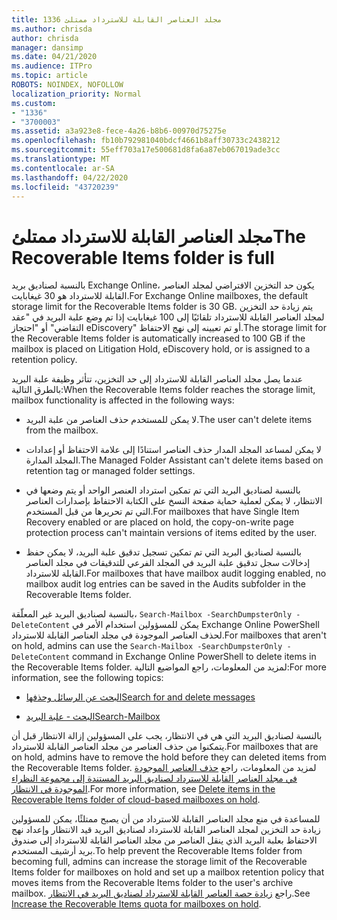 ```yaml
---
title: 1336 مجلد العناصر القابلة للاسترداد ممتلئ
ms.author: chrisda
author: chrisda
manager: dansimp
ms.date: 04/21/2020
ms.audience: ITPro
ms.topic: article
ROBOTS: NOINDEX, NOFOLLOW
localization_priority: Normal
ms.custom:
- "1336"
- "3700003"
ms.assetid: a3a923e8-fece-4a26-b8b6-00970d75275e
ms.openlocfilehash: fb10b792981040bdcf4661b8aff30733c2438212
ms.sourcegitcommit: 55eff703a17e500681d8fa6a87eb067019ade3cc
ms.translationtype: MT
ms.contentlocale: ar-SA
ms.lasthandoff: 04/22/2020
ms.locfileid: "43720239"
---
```

# <a name="the-recoverable-items-folder-is-full"></a><span data-ttu-id="bfebe-102">مجلد العناصر القابلة للاسترداد ممتلئ</span><span class="sxs-lookup"><span data-stu-id="bfebe-102">The Recoverable Items folder is full</span></span>

<span data-ttu-id="bfebe-103">بالنسبة لصناديق بريد Exchange Online، يكون حد التخزين الافتراضي لمجلد العناصر القابلة للاسترداد هو 30 غيغابايت.</span><span class="sxs-lookup"><span data-stu-id="bfebe-103">For Exchange Online mailboxes, the default storage limit for the Recoverable Items folder is 30 GB.</span></span> <span data-ttu-id="bfebe-104">يتم زيادة حد التخزين لمجلد العناصر القابلة للاسترداد تلقائيًا إلى 100 غيغابايت إذا تم وضع علبة البريد في "عقد التقاضي" أو "احتجاز eDiscovery" أو تم تعيينه إلى نهج الاحتفاظ.</span><span class="sxs-lookup"><span data-stu-id="bfebe-104">The storage limit for the Recoverable Items folder is automatically increased to 100 GB if the mailbox is placed on Litigation Hold, eDiscovery hold, or is assigned to a retention policy.</span></span>

<span data-ttu-id="bfebe-105">عندما يصل مجلد العناصر القابلة للاسترداد إلى حد التخزين، تتأثر وظيفة علبة البريد بالطرق التالية:</span><span class="sxs-lookup"><span data-stu-id="bfebe-105">When the Recoverable Items folder reaches the storage limit, mailbox functionality is affected in the following ways:</span></span>

- <span data-ttu-id="bfebe-106">لا يمكن للمستخدم حذف العناصر من علبة البريد.</span><span class="sxs-lookup"><span data-stu-id="bfebe-106">The user can't delete items from the mailbox.</span></span>

- <span data-ttu-id="bfebe-107">لا يمكن لمساعد المجلد المدار حذف العناصر استنادًا إلى علامة الاحتفاظ أو إعدادات المجلد المدارة.</span><span class="sxs-lookup"><span data-stu-id="bfebe-107">The Managed Folder Assistant can't delete items based on retention tag or managed folder settings.</span></span>

- <span data-ttu-id="bfebe-108">بالنسبة لصناديق البريد التي تم تمكين استرداد العنصر الواحد أو يتم وضعها في الانتظار، لا يمكن لعملية حماية صفحة النسخ على الكتابة الاحتفاظ بإصدارات العناصر التي تم تحريرها من قبل المستخدم.</span><span class="sxs-lookup"><span data-stu-id="bfebe-108">For mailboxes that have Single Item Recovery enabled or are placed on hold, the copy-on-write page protection process can't maintain versions of items edited by the user.</span></span>

- <span data-ttu-id="bfebe-109">بالنسبة لصناديق البريد التي تم تمكين تسجيل تدقيق علبة البريد، لا يمكن حفظ إدخالات سجل تدقيق علبة البريد في المجلد الفرعي للتدقيقات في مجلد العناصر القابلة للاسترداد.</span><span class="sxs-lookup"><span data-stu-id="bfebe-109">For mailboxes that have mailbox audit logging enabled, no mailbox audit log entries can be saved in the Audits subfolder in the Recoverable Items folder.</span></span>

<span data-ttu-id="bfebe-110">بالنسبة لصناديق البريد غير المعلّقة، `Search-Mailbox -SearchDumpsterOnly -DeleteContent` يمكن للمسؤولين استخدام الأمر في Exchange Online PowerShell لحذف العناصر الموجودة في مجلد العناصر القابلة للاسترداد.</span><span class="sxs-lookup"><span data-stu-id="bfebe-110">For mailboxes that aren't on hold, admins can use the `Search-Mailbox -SearchDumpsterOnly -DeleteContent` command in Exchange Online PowerShell to delete items in the Recoverable Items folder.</span></span> <span data-ttu-id="bfebe-111">لمزيد من المعلومات، راجع المواضيع التالية:</span><span class="sxs-lookup"><span data-stu-id="bfebe-111">For more information, see the following topics:</span></span>

- [<span data-ttu-id="bfebe-112">البحث عن الرسائل وحذفها</span><span class="sxs-lookup"><span data-stu-id="bfebe-112">Search for and delete messages</span></span>](https://docs.microsoft.com/office365/securitycompliance/search-for-and-delete-messagesadmin-help)

- [<span data-ttu-id="bfebe-113">البحث - علبة البريد</span><span class="sxs-lookup"><span data-stu-id="bfebe-113">Search-Mailbox</span></span>](https://docs.microsoft.com/powershell/module/exchange/mailboxes/Search-Mailbox)

<span data-ttu-id="bfebe-114">بالنسبة لصناديق البريد التي هي في الانتظار، يجب على المسؤولين إزالة الانتظار قبل أن يتمكنوا من حذف العناصر من مجلد العناصر القابلة للاسترداد.</span><span class="sxs-lookup"><span data-stu-id="bfebe-114">For mailboxes that are on hold, admins have to remove the hold before they can deleted items from the Recoverable Items folder.</span></span> <span data-ttu-id="bfebe-115">لمزيد من المعلومات، راجع [حذف العناصر الموجودة في مجلد العناصر القابلة للاسترداد لصناديق البريد المستندة إلى مجموعة النظراء الموجودة في الانتظار](https://docs.microsoft.com/office365/securitycompliance/delete-items-in-the-recoverable-items-folder-of-mailboxes-on-hold).</span><span class="sxs-lookup"><span data-stu-id="bfebe-115">For more information, see [Delete items in the Recoverable Items folder of cloud-based mailboxes on hold](https://docs.microsoft.com/office365/securitycompliance/delete-items-in-the-recoverable-items-folder-of-mailboxes-on-hold).</span></span>

<span data-ttu-id="bfebe-116">للمساعدة في منع مجلد العناصر القابلة للاسترداد من أن يصبح ممتلئًا، يمكن للمسؤولين زيادة حد التخزين لمجلد العناصر القابلة للاسترداد لصناديق البريد قيد الانتظار وإعداد نهج الاحتفاظ بعلبة البريد الذي ينقل العناصر من مجلد العناصر القابلة للاسترداد إلى صندوق بريد أرشيف المستخدم.</span><span class="sxs-lookup"><span data-stu-id="bfebe-116">To help prevent the Recoverable Items folder from becoming full, admins can increase the storage limit of the Recoverable Items folder for mailboxes on hold and set up a mailbox retention policy that moves items from the Recoverable Items folder to the user's archive mailbox.</span></span> <span data-ttu-id="bfebe-117">راجع [زيادة حصة العناصر القابلة للاسترداد لصناديق البريد في الانتظار](https://docs.microsoft.com/office365/securitycompliance/increase-the-recoverable-quota-for-mailboxes-on-hold).</span><span class="sxs-lookup"><span data-stu-id="bfebe-117">See [Increase the Recoverable Items quota for mailboxes on hold](https://docs.microsoft.com/office365/securitycompliance/increase-the-recoverable-quota-for-mailboxes-on-hold).</span></span>
